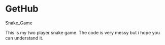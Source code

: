 # GetHub
Snake_Game

This is my two player snake game. The code is very messy but i hope you can understand it.
